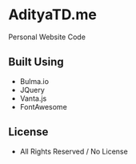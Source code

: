 # AdityaTD.me
Personal Website Code

## Built Using
- Bulma.io
- JQuery
- Vanta.js
- FontAwesome

## License
- All Rights Reserved / No License
